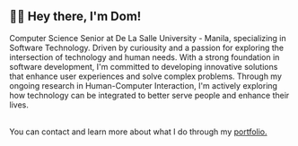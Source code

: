 ## 🧑‍💻 Hey there, I'm Dom!

Computer Science Senior at De La Salle University - Manila, specializing in Software Technology. Driven by curiousity and a passion for exploring the intersection of technology and human needs. With a strong foundation in software development, I'm committed to developing innovative solutions that enhance user experiences and solve complex problems. Through my ongoing research in Human-Computer Interaction, I'm actively exploring how technology can be integrated to better serve people and enhance their lives.<br><br>

You can contact and learn more about what I do through my [portfolio.](https://dlmbaccay.vercel.app)<br>
